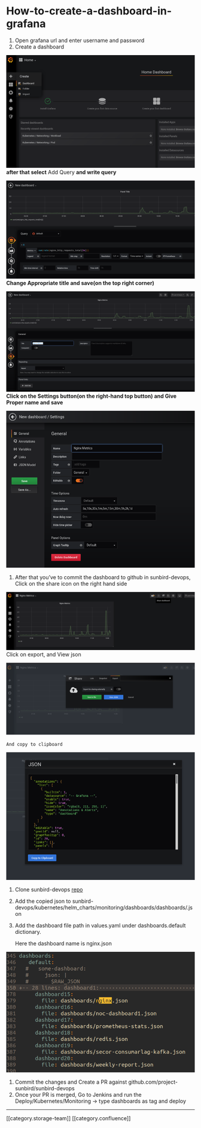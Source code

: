 # How-to-create-a-dashboard-in-grafana

1. Open grafana url and enter username and password
2. Create a dashboard

![](../../../../.gitbook/assets/image-20200211-063601.png) **after that select** Add Query **and write query**

![](../../../../.gitbook/assets/image-20200211-063832.png) **Change Appropriate title and save(on the top right corner)**

![](../../../../.gitbook/assets/image-20200211-064030.png) **Click on the Settings button(on the right-hand top button) and Give Proper name and save**

![](../../../../.gitbook/assets/image-20200211-064341.png)

1. After that you’ve to commit the dashboard to github in sunbird-devops, Click on the share icon on the right hand side

![](../../../../.gitbook/assets/image-20200211-064807.png)Click on export, and View json

![](../../../../.gitbook/assets/image-20200211-064900.png)

```
And copy to clipboard

```

![](../../../../.gitbook/assets/image-20200211-064937.png)

1. Clone sunbird-devops [repo](https://github.com/project-sunbird/sunbird-devops)
2. Add the copied json to sunbird-devops/kubernetes/helm\_charts/monitoring/dashboards/dashboards/.json
3.  Add the dashboard file path in values.yaml under dashboards.default dictionary.

    Here the dashboard name is nginx.json

![](../../../../.gitbook/assets/image-20200211-070852.png)

1. Commit the changes and Create a PR against github.com/project-sunbird/sunbird-devops
2. Once your PR is merged, Go to Jenkins and run the Deploy/Kubernetes/Monitoring → type dashboards as tag and deploy

***

\[\[category.storage-team]] \[\[category.confluence]]
